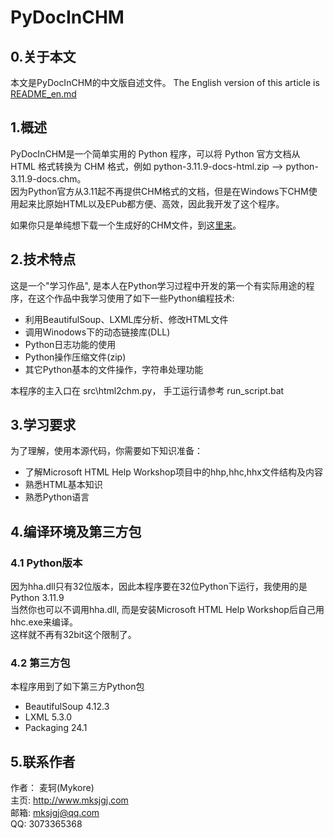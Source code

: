 # PyDocInCHM

## 0.关于本文
本文是PyDocInCHM的中文版自述文件。 The English version of this article is [README_en.md](README_en.md)


## 1.概述
PyDocInCHM是一个简单实用的 Python 程序，可以将 Python 官方文档从 HTML 格式转换为 CHM 格式，例如 python-3.11.9-docs-html.zip --> python-3.11.9-docs.chm。  
因为Python官方从3.11起不再提供CHM格式的文档，但是在Windows下CHM使用起来比原始HTML以及EPub都方便、高效，因此我开发了这个程序。  

如果你只是单纯想下载一个生成好的CHM文件，到这[里来](./../PD-CHM)。  


## 2.技术特点
这是一个"学习作品", 是本人在Python学习过程中开发的第一个有实际用途的程序，在这个作品中我学习使用了如下一些Python编程技术:
* 利用BeautifulSoup、LXML库分析、修改HTML文件
* 调用Winodows下的动态链接库(DLL)
* Python日志功能的使用
* Python操作压缩文件(zip)
* 其它Python基本的文件操作，字符串处理功能

本程序的主入口在 src\html2chm.py， 手工运行请参考 run_script.bat

## 3.学习要求
为了理解，使用本源代码，你需要如下知识准备：
* 了解Microsoft HTML Help Workshop项目中的hhp,hhc,hhx文件结构及内容
* 熟悉HTML基本知识
* 熟悉Python语言

## 4.编译环境及第三方包
### 4.1 Python版本 
因为hha.dll只有32位版本，因此本程序要在32位Python下运行，我使用的是 Python 3.11.9  
当然你也可以不调用hha.dll, 而是安装Microsoft HTML Help Workshop后自己用hhc.exe来编译。  
这样就不再有32bit这个限制了。

### 4.2 第三方包
本程序用到了如下第三方Python包
* BeautifulSoup 4.12.3
* LXML 5.3.0
* Packaging 24.1

## 5.联系作者 
作者： 麦轲(Mykore)  
主页: http://www.mksjgj.com  
邮箱: mksjgj@qq.com  
QQ: 3073365368
